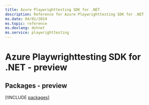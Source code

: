 ```yaml
---
title: Azure Playwrighttesting SDK for .NET
description: Reference for Azure Playwrighttesting SDK for .NET
ms.date: 04/01/2024
ms.topic: reference
ms.devlang: dotnet
ms.service: playwrighttesting
---
```

# Azure Playwrighttesting SDK for .NET - preview
## Packages - preview
[!INCLUDE [packages](playwrighttesting-index.md)]